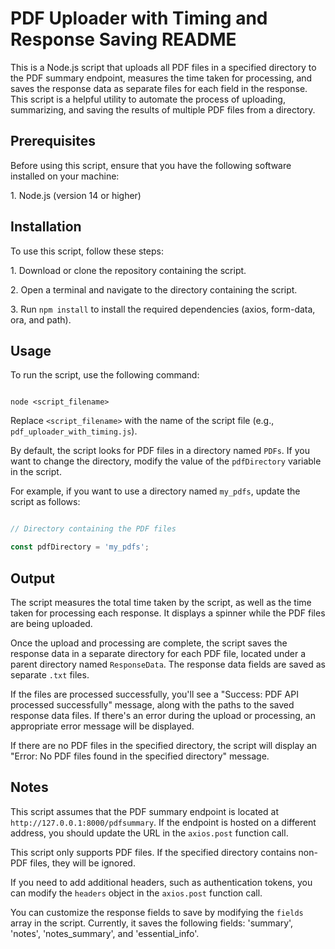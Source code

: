 # PDF Uploader with Timing and Response Saving README

This is a Node.js script that uploads all PDF files in a specified directory to the PDF summary endpoint, measures the time taken for processing, and saves the response data as separate files for each field in the response. This script is a helpful utility to automate the process of uploading, summarizing, and saving the results of multiple PDF files from a directory.

## Prerequisites

Before using this script, ensure that you have the following software installed on your machine:

1\. Node.js (version 14 or higher)

## Installation

To use this script, follow these steps:

1\. Download or clone the repository containing the script.

2\. Open a terminal and navigate to the directory containing the script.

3\. Run `npm install` to install the required dependencies (axios, form-data, ora, and path).

## Usage

To run the script, use the following command:

```

node <script_filename>

```

Replace `<script_filename>` with the name of the script file (e.g., `pdf_uploader_with_timing.js`).

By default, the script looks for PDF files in a directory named `PDFs`. If you want to change the directory, modify the value of the `pdfDirectory` variable in the script.

For example, if you want to use a directory named `my_pdfs`, update the script as follows:

```javascript

// Directory containing the PDF files

const pdfDirectory = 'my_pdfs';

```

## Output

The script measures the total time taken by the script, as well as the time taken for processing each response. It displays a spinner while the PDF files are being uploaded.

Once the upload and processing are complete, the script saves the response data in a separate directory for each PDF file, located under a parent directory named `ResponseData`. The response data fields are saved as separate `.txt` files.

If the files are processed successfully, you'll see a "Success: PDF API processed successfully" message, along with the paths to the saved response data files. If there's an error during the upload or processing, an appropriate error message will be displayed.

If there are no PDF files in the specified directory, the script will display an "Error: No PDF files found in the specified directory" message.

## Notes

This script assumes that the PDF summary endpoint is located at `http://127.0.0.1:8000/pdfsummary`. If the endpoint is hosted on a different address, you should update the URL in the `axios.post` function call.

This script only supports PDF files. If the specified directory contains non-PDF files, they will be ignored.

If you need to add additional headers, such as authentication tokens, you can modify the `headers` object in the `axios.post` function call.

You can customize the response fields to save by modifying the `fields` array in the script. Currently, it saves the following fields: 'summary', 'notes', 'notes_summary', and 'essential_info'.